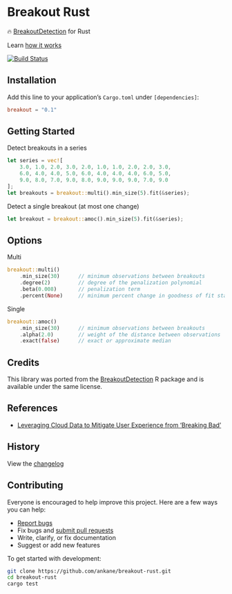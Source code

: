 # Breakout Rust

:fire: [BreakoutDetection](https://github.com/twitter/BreakoutDetection) for Rust

Learn [how it works](https://blog.twitter.com/engineering/en_us/a/2014/breakout-detection-in-the-wild)

[![Build Status](https://github.com/ankane/breakout-rust/workflows/build/badge.svg?branch=master)](https://github.com/ankane/breakout-rust/actions)

## Installation

Add this line to your application’s `Cargo.toml` under `[dependencies]`:

```toml
breakout = "0.1"
```

## Getting Started

Detect breakouts in a series

```rust
let series = vec![
    3.0, 1.0, 2.0, 3.0, 2.0, 1.0, 1.0, 2.0, 2.0, 3.0,
    6.0, 4.0, 4.0, 5.0, 6.0, 4.0, 4.0, 4.0, 6.0, 5.0,
    9.0, 8.0, 7.0, 9.0, 8.0, 9.0, 9.0, 9.0, 7.0, 9.0
];
let breakouts = breakout::multi().min_size(5).fit(&series);
```

Detect a single breakout (at most one change)

```rust
let breakout = breakout::amoc().min_size(5).fit(&series);
```

## Options

Multi

```rust
breakout::multi()
    .min_size(30)      // minimum observations between breakouts
    .degree(2)         // degree of the penalization polynomial
    .beta(0.008)       // penalization term
    .percent(None)     // minimum percent change in goodness of fit statistic
```

Single

```rust
breakout::amoc()
    .min_size(30)      // minimum observations between breakouts
    .alpha(2.0)        // weight of the distance between observations
    .exact(false)      // exact or approximate median
```

## Credits

This library was ported from the [BreakoutDetection](https://github.com/twitter/BreakoutDetection) R package and is available under the same license.

## References

- [Leveraging Cloud Data to Mitigate User Experience from ‘Breaking Bad’](https://arxiv.org/abs/1411.7955)

## History

View the [changelog](https://github.com/ankane/breakout-rust/blob/master/CHANGELOG.md)

## Contributing

Everyone is encouraged to help improve this project. Here are a few ways you can help:

- [Report bugs](https://github.com/ankane/breakout-rust/issues)
- Fix bugs and [submit pull requests](https://github.com/ankane/breakout-rust/pulls)
- Write, clarify, or fix documentation
- Suggest or add new features

To get started with development:

```sh
git clone https://github.com/ankane/breakout-rust.git
cd breakout-rust
cargo test
```
